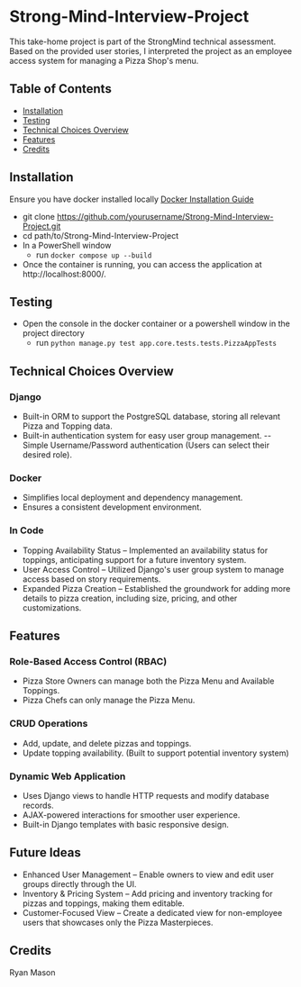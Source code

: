 # Strong-Mind-Interview-Project
 This take-home project is part of the StrongMind technical assessment. Based on the provided user stories, I interpreted the project as an employee access system for managing a Pizza Shop's menu.

 
## Table of Contents
- [Installation](#installation)
- [Testing](#testing)
- [Technical Choices Overview](#technical-choices-overview)
- [Features](#features)
- [Credits](#credits)


## Installation
Ensure you have docker installed locally [Docker Installation Guide](https://docs.docker.com/get-docker/)
- git clone https://github.com/yourusername/Strong-Mind-Interview-Project.git
- cd path/to/Strong-Mind-Interview-Project
- In a PowerShell window
    - run `docker compose up --build`
- Once the container is running, you can access the application at http://localhost:8000/.


## Testing
- Open the console in the docker container or a powershell window in the project directory
    - run `python manage.py test app.core.tests.tests.PizzaAppTests`


## Technical Choices Overview
### Django
- Built-in ORM to support the PostgreSQL database, storing all relevant Pizza and Topping data.
- Built-in authentication system for easy user group management. -- Simple Username/Password authentication (Users can select their desired role).

### Docker
- Simplifies local deployment and dependency management.
- Ensures a consistent development environment.

### In Code
- Topping Availability Status – Implemented an availability status for toppings, anticipating support for a future inventory system.
- User Access Control – Utilized Django's user group system to manage access based on story requirements.
- Expanded Pizza Creation – Established the groundwork for adding more details to pizza creation, including size, pricing, and other customizations.


## Features
### Role-Based Access Control (RBAC)
- Pizza Store Owners can manage both the Pizza Menu and Available Toppings.
- Pizza Chefs can only manage the Pizza Menu.

### CRUD Operations
- Add, update, and delete pizzas and toppings.
- Update topping availability. (Built to support potential inventory system)

### Dynamic Web Application 
- Uses Django views to handle HTTP requests and modify database records.  
- AJAX-powered interactions for smoother user experience.  
- Built-in Django templates with basic responsive design.

## Future Ideas
- Enhanced User Management – Enable owners to view and edit user groups directly through the UI.
- Inventory & Pricing System – Add pricing and inventory tracking for pizzas and toppings, making them editable.
- Customer-Focused View – Create a dedicated view for non-employee users that showcases only the Pizza Masterpieces.

## Credits
Ryan Mason
